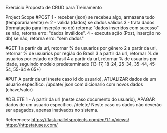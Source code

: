 Exercicio Proposto de CRUD para Treinamento

Project Scope
#POST
    1 - receber (json)
    se recebeu algo, armazena tudo (temporariamente) e:
        2 - valida (dados)
        se dados válidos
            3 - trata dados (formatação para inserção no db)
            retorna: "dados inseridos com sucesso"
        se não, retorna erro: "dados inválidos".
    4 - executa ação (Post, inserção no db)
    se não, retorna erro: "sem dados"

#GET
    1 a partir da url, retornar % de usuarios por gênero
    2 a partir da url, retornar % de usuarios por região do Brasil
    3 a partir da url, retornar % de usuarios por estado do Brasil
    4 a partir da url, retornar % de usuarios por idade, seguindo modelo predeterminado (13-17, 18-24, 25-34, 35-44, 45-54, 55-64 e 65+)

#PUT
    A partir da url (neste caso id do usuario), ATUALIZAR dados de um usuario específico.
    /update/<document> json com dicionario com novos dados (chave/valor)

#DELETE
    1 - A partir da url (neste caso documento do usuario), APAGAR dados de um usuario específico.
    /delete/<document>
        Neste caso os dados não deverão ser apagados, apenas inativados no sistema.

References:
https://flask.palletsprojects.com/en/1.1.x/views/
https://httpstatuses.com/
